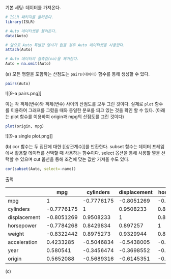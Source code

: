 기본 세팅: 데이터를 가져온다.
``` R
# ISLR 패키지를 불러온다.
library(ISLR)

# Auto 데이터셋을 불러온다.
data(Auto)

# 앞으로 Auto 특별한 명시가 없을 경우 Auto 데이터셋을 사용한다.
attach(Auto)

# Auto 데이터의 결측값(na)을 제거한다.
Auto = na.omit(Auto)
```


(a) 모든 행렬을 포함하는 산점도는 `pairs(데이터)` 함수를 통해 생성할 수 있다.
``` R
pairs(Auto)
```
![[9-a pairs.png]]

이는 각 객체(변수)와 객체(변수) 사이의 산점도를 모두 그린 것이다. 실제로 `plot` 함수를 이용하여 그래프를 그렸을 때와 동일한 분포를 띄고 있는 것을 확인 할 수 있다. (아래는 plot 함수를 이용하여 origin과 mpg의 산점도를 그린 것이다)
``` R
plot(origin, mpg)
```
![[9-a single plot.png]]

(b)
cor 함수는 두 집단에 대한 [[상관계수]]를 반환한다.
subset 함수는 데이터 프레임에서 활용할 데이터를 선택할 때 사용하는 함수이다. 
	select 옵션을 통해 사용할 열을 선택할 수 있으며
	cut 옵션을 통해 조건에 맞는 값만 가져올 수도 있다.
``` R
cor(subset(Auto, select=-name))
```
출력

|             |mpg       |cylinders |displacement|horsepower|weight    |acceleration|year      |origin    |
|-------------|----------|----------|------------|----------|----------|------------|----------|----------|
|mpg          |1         |-0.7776175|-0.8051269  |-0.7784268|-0.8322442|0.4233285   |0.580541  |0.5652088 |
|cylinders    |-0.7776175|1         |0.9508233   |0.8429834 |0.8975273 |-0.5046834  |-0.3456474|-0.5689316|
|displacement |-0.8051269|0.9508233 |1           |0.897257  |0.9329944 |-0.5438005  |-0.3698552|-0.6145351|
|horsepower   |-0.7784268|0.8429834 |0.897257    |1         |0.8645377 |-0.6891955  |-0.4163615|-0.4551715|
|weight       |-0.8322442|0.8975273 |0.9329944   |0.8645377 |1         |-0.4168392  |-0.3091199|-0.5850054|
|acceleration |0.4233285 |-0.5046834|-0.5438005  |-0.6891955|-0.4168392|1           |0.2903161 |0.2127458 |
|year         |0.580541  |-0.3456474|-0.3698552  |-0.4163615|-0.3091199|0.2903161   |1         |0.1815277 |
|origin       |0.5652088 |-0.5689316|-0.6145351  |-0.4551715|-0.5850054|0.2127458   |0.1815277 |1         |

(c)
